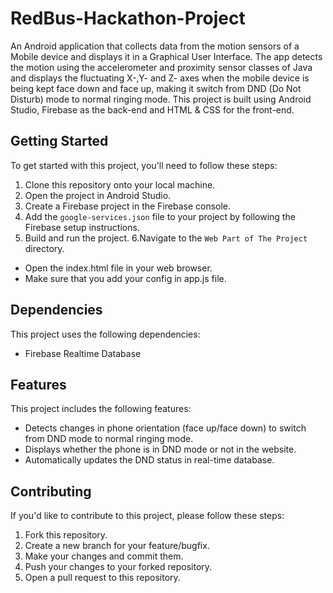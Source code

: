 # RedBus-Hackathon-Project
An Android application that collects data from the motion sensors of a Mobile device and displays it in a Graphical User Interface. The app detects the motion using the accelerometer and proximity sensor classes of Java and displays the fluctuating X-,Y- and Z- axes when the mobile device is being kept face down and face up, making it switch from DND (Do Not Disturb) mode to normal ringing mode. This project is built using Android Studio, Firebase as the back-end and HTML & CSS for the front-end.

## Getting Started

To get started with this project, you'll need to follow these steps:

1. Clone this repository onto your local machine.
2. Open the project in Android Studio.
3. Create a Firebase project in the Firebase console.
4. Add the `google-services.json` file to your project by following the Firebase setup instructions.
5. Build and run the project.
6.Navigate to the `Web Part of The Project` directory.
- Open the index.html file in your web browser.
- Make sure that you add your config in app.js file. 

## Dependencies

This project uses the following dependencies:

- Firebase Realtime Database

## Features
This project includes the following features:

- Detects changes in phone orientation (face up/face down) to switch from DND mode to normal ringing mode.
- Displays whether the phone is in DND mode or not in the website.
- Automatically updates the DND status in real-time database.


## Contributing

If you'd like to contribute to this project, please follow these steps:

1. Fork this repository.
2. Create a new branch for your feature/bugfix.
3. Make your changes and commit them.
4. Push your changes to your forked repository.
5. Open a pull request to this repository.

